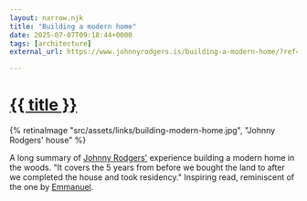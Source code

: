 ```yaml
---
layout: narrow.njk
title: "Building a modern home"
date: 2025-07-07T09:18:44+0000
tags: [architecture]
external_url: https://www.johnnyrodgers.is/building-a-modern-home/?ref=daniel.pizza

---
```

<h1><a href="{{ external_url }}">{{ title }}</a></h1>

{% retinaImage "src/assets/links/building-modern-home.jpg", "Johnny Rodgers' house" %}

A long summary of [Johnny Rodgers'](https://twitter.com/johnnyrodgersis?ref=daniel.pizza "Johnny Rodgers on Twitter") experience building a modern home in the woods. "It covers the 5 years from before we bought the land to after we completed the house and took residency." Inspiring read, reminiscent of the one by [Emmanuel](https://twitter.com/equartey?ref=daniel.pizza "Emmanuel Quartey on Twitter").
